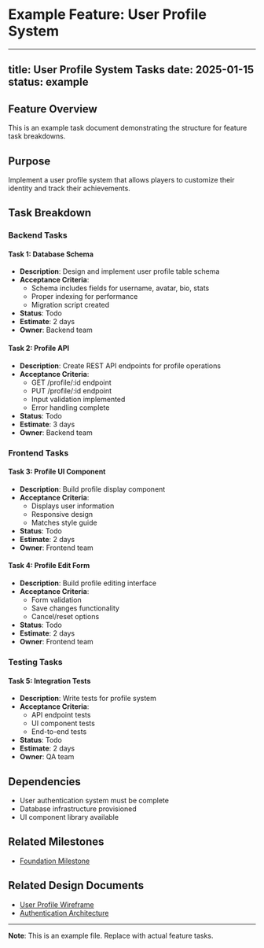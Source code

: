 # Example Feature: User Profile System

---
title: User Profile System Tasks
date: 2025-01-15
status: example
---

## Feature Overview

This is an example task document demonstrating the structure for feature task breakdowns.

## Purpose

Implement a user profile system that allows players to customize their identity and track their achievements.

## Task Breakdown

### Backend Tasks

#### Task 1: Database Schema
- **Description**: Design and implement user profile table schema
- **Acceptance Criteria**:
  - Schema includes fields for username, avatar, bio, stats
  - Proper indexing for performance
  - Migration script created
- **Status**: Todo
- **Estimate**: 2 days
- **Owner**: Backend team

#### Task 2: Profile API
- **Description**: Create REST API endpoints for profile operations
- **Acceptance Criteria**:
  - GET /profile/:id endpoint
  - PUT /profile/:id endpoint
  - Input validation implemented
  - Error handling complete
- **Status**: Todo
- **Estimate**: 3 days
- **Owner**: Backend team

### Frontend Tasks

#### Task 3: Profile UI Component
- **Description**: Build profile display component
- **Acceptance Criteria**:
  - Displays user information
  - Responsive design
  - Matches style guide
- **Status**: Todo
- **Estimate**: 2 days
- **Owner**: Frontend team

#### Task 4: Profile Edit Form
- **Description**: Build profile editing interface
- **Acceptance Criteria**:
  - Form validation
  - Save changes functionality
  - Cancel/reset options
- **Status**: Todo
- **Estimate**: 2 days
- **Owner**: Frontend team

### Testing Tasks

#### Task 5: Integration Tests
- **Description**: Write tests for profile system
- **Acceptance Criteria**:
  - API endpoint tests
  - UI component tests
  - End-to-end tests
- **Status**: Todo
- **Estimate**: 2 days
- **Owner**: QA team

## Dependencies

- User authentication system must be complete
- Database infrastructure provisioned
- UI component library available

## Related Milestones

- [Foundation Milestone](./example-milestone.md)

## Related Design Documents

- [User Profile Wireframe](../../design/wireframes/example-screen.md)
- [Authentication Architecture](../../design/architecture/example-module.md)

---

**Note**: This is an example file. Replace with actual feature tasks.
